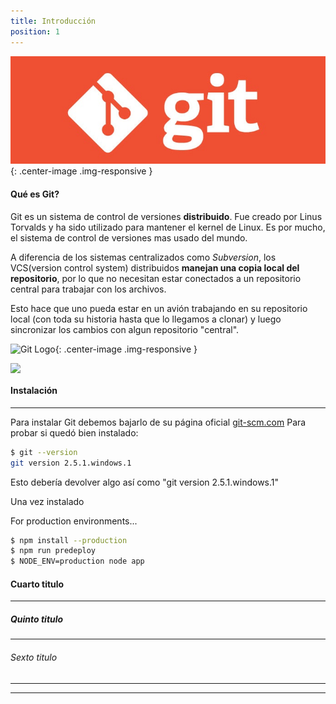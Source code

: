 ```yaml
---
title: Introducción
position: 1
---
```

![Git Logo](/images/git_logo2.jpg){: .center-image .img-responsive }

#### Qué es Git?

Git es un sistema de control de versiones <strong>distribuido</strong>. Fue creado por Linus Torvalds y ha sido utilizado para mantener el kernel de Linux. Es por mucho, el sistema de control de versiones mas usado del mundo.

A diferencia de los sistemas centralizados como *Subversion*, los VCS(version control system) distribuidos <strong>manejan una copia local del repositorio</strong>, por lo que no necesitan estar conectados a un repositorio central para trabajar con los archivos.

Esto hace que uno pueda estar en un avión trabajando en su repositorio local (con toda su historia hasta que lo llegamos a clonar) y luego sincronizar los cambios con algun repositorio "central". 


![Git Logo](https://www.git-tower.com/learn/content/01-git/01-ebook/en/02-mac/07-appendix/02-from-subversion-to-git/centralized-vs-distributed.png){: .center-image .img-responsive }


<img src="https://www.git-tower.com/learn/content/01-git/01-ebook/en/02-mac/07-appendix/02-from-subversion-to-git/centralized-vs-distributed.png" class="center-image" style="display: block;	max-width: 70%;	height: auto;">


#### Instalación
------
Para instalar Git debemos bajarlo de su página oficial [git-scm.com](https://git-scm.com/ "Página oficial de Git")
Para probar si quedó bien instalado:

```sh
$ git --version
git version 2.5.1.windows.1
```

Esto debería devolver algo así como "git version 2.5.1.windows.1"




Una vez instalado 



For production environments...

```sh
$ npm install --production
$ npm run predeploy
$ NODE_ENV=production node app
```




#### Cuarto titulo
<hr>


##### Quinto titulo
<hr>


###### Sexto titulo
<hr>

<hr>





<!-- Welcome to our API.

This API document is designed for those interested in developing for our platform.

This API is still under development and will evolve.

You'll succeed if you do this.
{: .success }

Here's some useful information.
{: .info }

Something may not happen if you try and do this.
{: .warning }

Something bad will happen if you do this.
{: .error } -->
